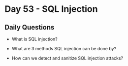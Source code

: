 # Day 53 -  SQL Injection

## Daily Questions

- What is SQL injection?

- What are 3 methods SQL injection can be done by?

- How can we detect and sanitize SQL injection attacks?
